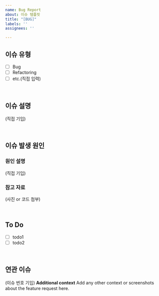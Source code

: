 ```yaml
---
name: Bug Report
about: 이슈 템플릿
title: "[BUG]"
labels: ''
assignees: ''

---
```


## 이슈 유형
- [ ] Bug
- [ ] Refactoring
- [ ] etc.(직접 입력)

</br>

## 이슈 설명

(직접 기입)

</br>

## 이슈 발생 원인

### 원인 설명

(직접 기입)

### 참고 자료

(사진 or 코드 첨부)

</br>

## To Do
- [ ] todo1
- [ ] todo2

</br>

## 연관 이슈

(이슈 번호 기입)
**Additional context**
Add any other context or screenshots about the feature request here.
